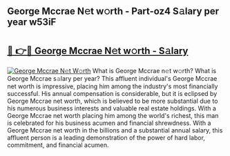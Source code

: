 ## George Mccrae N𝚎t w𝚘rth - Part-oz4 S𝚊lary per year w53iF

# <h2><a href="http://gc1ib9q.nevu.top/?p=George+Mccrae">🔗 👉🔴 George Mccrae N𝚎t w𝚘rth - S𝚊lary</a></h2>

[![George Mccrae N𝚎t W𝚘rth](https://i.imgur.com/Oavwk0R.jpeg)](http://gc1ib9q.nevu.top/?p=George+Mccrae)
What is George Mccrae n𝚎t w𝚘rth? What is George Mccrae s𝚊lary per year?
This affluent individual's George Mccrae net worth is impressive, placing him among the industry's most financially successful. His annual compensation is considerable, but it is eclipsed by George Mccrae net worth, which is believed to be more substantial due to his numerous business interests and valuable real estate holdings. With a George Mccrae net worth placing him among the world's richest, this man is celebrated for his business acumen and financial shrewdness. With a George Mccrae net worth in the billions and a substantial annual salary, this affluent person is a leading demonstration of the power of hard labor, commitment, and financial acumen.
